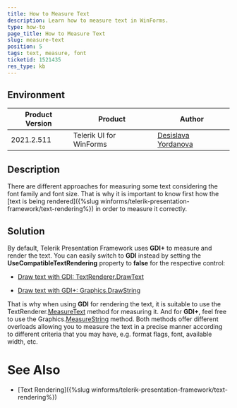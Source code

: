 ```yaml
---
title: How to Measure Text
description: Learn how to measure text in WinForms.
type: how-to
page_title: How to Measure Text
slug: measure-text
position: 5
tags: text, measure, font
ticketid: 1521435
res_type: kb
---
```



## Environment
|Product Version|Product|Author|
|----|----|----|
|2021.2.511|Telerik UI for WinForms|[Desislava Yordanova](https://www.telerik.com/blogs/author/desislava-yordanova)|

## Description

There are different approaches for measuring some text considering the font family and font size. That is why it is important to know first how the [text is being rendered]({%slug winforms/telerik-presentation-framework/text-rendering%}) in order to measure it correctly.

## Solution

By default, Telerik Presentation Framework uses **GDI+** to measure and render the text. You can easily switch to **GDI** instead by setting the **UseCompatibleTextRendering** property to **false** for the respective control:

* [Draw text with GDI: TextRenderer.DrawText](https://docs.microsoft.com/en-us/dotnet/desktop/winforms/advanced/how-to-draw-text-with-gdi?view=netframeworkdesktop-4.8) 

* [Draw text with GDI+: Graphics.DrawString](https://docs.microsoft.com/en-us/windows/win32/gdiplus/-gdiplus-drawing-text-use) 

That is why when using **GDI** for rendering the text, it is suitable to use the TextRenderer.[MeasureText](https://docs.microsoft.com/en-us/dotnet/api/system.windows.forms.textrenderer.measuretext?redirectedfrom=MSDN&view=net-5.0#overloads) method for measuring it. And for **GDI+**, feel free to use the Graphics.[MeasureString](https://docs.microsoft.com/en-us/dotnet/api/system.drawing.graphics.measurestring?view=net-5.0) method. Both methods offer different overloads allowing you to measure the text in a precise manner according to different criteria that you may have, e.g. format flags, font, available width, etc.

# See Also

* [Text Rendering]({%slug winforms/telerik-presentation-framework/text-rendering%})

